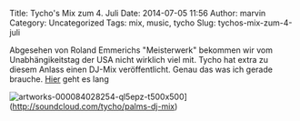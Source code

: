 Title: Tycho's Mix zum 4. Juli
Date: 2014-07-05 11:56
Author: marvin
Category: Uncategorized
Tags: mix, music, tycho
Slug: tychos-mix-zum-4-juli

Abgesehen von Roland Emmerichs "Meisterwerk" bekommen wir vom
Unabhängikeitstag der USA nicht wirklich viel mit. Tycho hat extra zu
diesem Anlass einen DJ-Mix veröffentlicht. Genau das was ich gerade
brauche. [Hier](http://soundcloud.com/tycho/palms-dj-mix) geht es lang

![artworks-000084028254-ql5epz-t500x500]({filename}/images/artworks-000084028254-ql5epz-t500x500.jpg)](http://soundcloud.com/tycho/palms-dj-mix)

